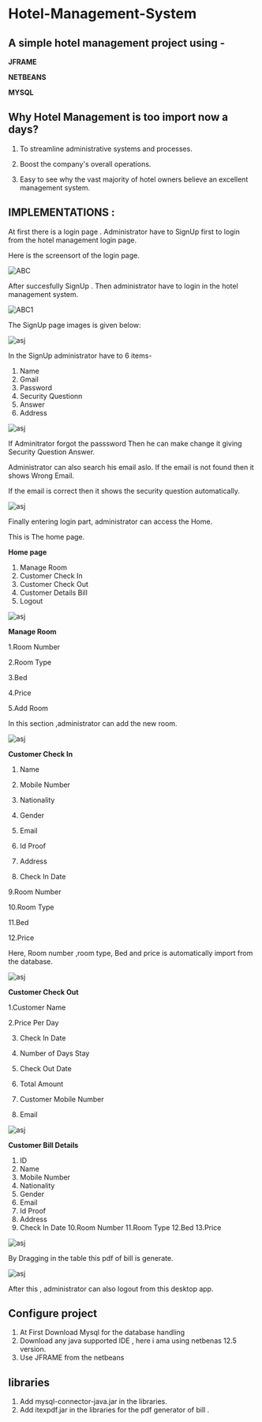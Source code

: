 Hotel-Management-System
===
## A simple hotel management project using  - 
**JFRAME**

**NETBEANS**

**MYSQL**



## Why Hotel Management is too import now a days?


1. To streamline administrative systems and processes.​

2. Boost the company's overall operations.​

3. Easy to see why the vast majority of hotel owners believe an excellent management system.




## IMPLEMENTATIONS :

At first there is a login page . Administrator have to SignUp first to login from the hotel management login page. 

Here is the screensort of the login page.


![ABC](https://github.com/Rakib4442/Hotel-Management-System/blob/main/images/2021-12-14%20(2).png)


After succesfully SignUp . Then administrator have to login in the hotel management system. 


![ABC1](https://github.com/Rakib4442/Hotel-Management-System/blob/main/images/2021-12-14%20(3).png)


The SignUp page images is given below:


![asj](https://github.com/Rakib4442/Hotel-Management-System/blob/main/images/2021-12-14%20(4).png)

In the SignUp administrator have to 6 items-

1. Name
2. Gmail
3. Password
4. Security Questionn
5. Answer
6. Address


![asj](https://github.com/Rakib4442/Hotel-Management-System/blob/main/images/2021-12-14%20(5).png)


If Adminitrator forgot the passsword Then he can make change it giving Security Question Answer.

Administrator can also search his email aslo. If the email is not found then it shows Wrong Email. 

If the email is correct then it shows the security question automatically.



![asj](https://github.com/Rakib4442/Hotel-Management-System/blob/main/images/2021-12-14%20(6).png)



Finally entering login part, administrator can access the Home.

This is The home page.

**Home page**

1. Manage Room
2. Customer Check In
3. Customer Check Out
4. Customer Details Bill
5. Logout




![asj](https://github.com/Rakib4442/Hotel-Management-System/blob/main/images/2021-12-14%20(7).png)




**Manage Room**


 1.Room Number
  
 2.Room Type
 
 3.Bed
 
 4.Price
 
 5.Add Room

In this section ,administrator can add the new room.




![asj](https://github.com/Rakib4442/Hotel-Management-System/blob/main/images/2021-12-14%20(8).png)


**Customer Check In**


1. Name
2. Mobile Number
3. Nationality
4. Gender
5. Email
6. Id Proof
7. Address

8. Check In Date

9.Room Number

10.Room Type

11.Bed

12.Price 


Here, Room number ,room type, Bed and price is automatically import from the database.


![asj](https://github.com/Rakib4442/Hotel-Management-System/blob/main/images/2021-12-14%20(9).png)



**Customer Check Out**


1.Customer Name

2.Price Per Day

3. Check In Date

4. Number of Days Stay

5. Check Out Date

6. Total Amount

7. Customer Mobile Number

8. Email





![asj](https://github.com/Rakib4442/Hotel-Management-System/blob/main/images/2021-12-14%20(11).png)


**Customer Bill Details**



1. ID
2. Name
3. Mobile Number
4. Nationality
5. Gender
6. Email
7. Id Proof
8. Address
9. Check In Date
10.Room Number
11.Room Type
12.Bed
13.Price 




![asj](https://github.com/Rakib4442/Hotel-Management-System/blob/main/images/2021-12-14%20(10).png)



By Dragging in the table this pdf of bill is generate.



![asj](https://github.com/Rakib4442/Hotel-Management-System/blob/main/images/2021-12-14%20(12).png)


After this , administrator can also logout from this desktop app.



## Configure project

1. At First Download Mysql for the database handling
2. Download any java  supported IDE , here i ama using netbenas 12.5 version.
3. Use JFRAME from the netbeans




## libraries 

1. Add mysql-connector-java.jar in the libraries.
2. Add itexpdf.jar in the libraries for the pdf generator of bill .

















